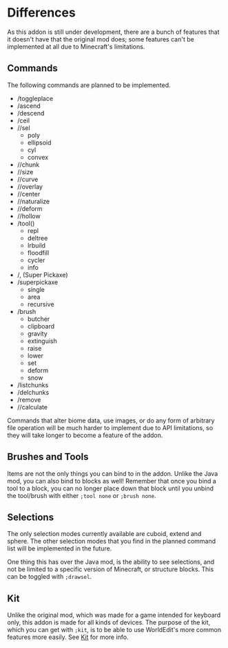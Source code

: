 # Differences

As this addon is still under development, there are a bunch of features that it doesn't have that the original mod does; some features can't be implemented at all due to Minecraft's limitations.

## Commands

The following commands are planned to be implemented.

- /toggleplace
- /ascend
- /descend
- /ceil
- //sel
    - poly
    - ellipsoid
    - cyl
    - convex
- //chunk
- //size
- //curve
- //overlay
- //center
- //naturalize
- //deform
- //hollow
- /tool()
    - repl
    - deltree
    - lrbuild
    - floodfill
    - cycler
    - info
- /, (Super Pickaxe)
- /superpickaxe
    - single
    - area
    - recursive
- /brush 
    - butcher
    - clipboard
    - gravity
    - extinguish
    - raise
    - lower
    - set
    - deform
    - snow
- /listchunks
- /delchunks
- /remove
- //calculate

Commands that alter biome data, use images, or do any form of arbitrary file operation will be much harder to implement due to API limitations, so they will take longer to become a feature of the addon.

## Brushes and Tools

Items are not the only things you can bind to in the addon. Unlike the Java mod, you can also bind to blocks as well! Remember that once you bind a tool to a block, you can no longer place down that block until you unbind the tool/brush with either `;tool none` or `;brush none`.

## Selections

The only selection modes currently available are cuboid, extend and sphere. The other selection modes that you find in the planned command list will be implemented in the future.

One thing this has over the Java mod, is the ability to see selections, and not be limited to a specific version of Minecraft, or structure blocks. This can be toggled with `;drawsel`.

## Kit

Unlike the original mod, which was made for a game intended for keyboard only, this addon is made for all kinds of devices. The purpose of the kit, which you can get with `;kit`, is to be able to use WorldEdit's more common features more easily. See [Kit](usage/kit.md) for more info.
